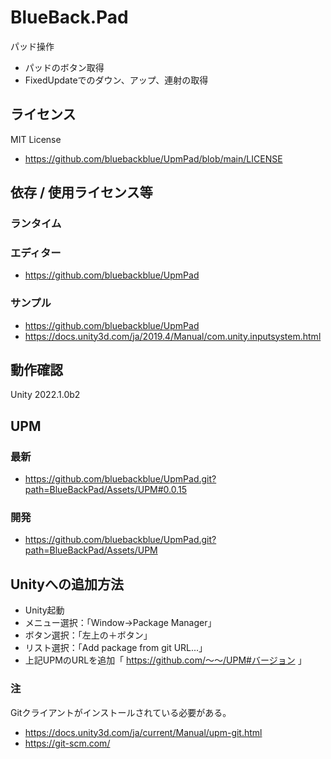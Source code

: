 # BlueBack.Pad
パッド操作
* パッドのボタン取得
* FixedUpdateでのダウン、アップ、連射の取得

## ライセンス
MIT License
* https://github.com/bluebackblue/UpmPad/blob/main/LICENSE

## 依存 / 使用ライセンス等
### ランタイム
### エディター
* https://github.com/bluebackblue/UpmPad
### サンプル
* https://github.com/bluebackblue/UpmPad
* https://docs.unity3d.com/ja/2019.4/Manual/com.unity.inputsystem.html

## 動作確認
Unity 2022.1.0b2

## UPM
### 最新
* https://github.com/bluebackblue/UpmPad.git?path=BlueBackPad/Assets/UPM#0.0.15
### 開発
* https://github.com/bluebackblue/UpmPad.git?path=BlueBackPad/Assets/UPM

## Unityへの追加方法
* Unity起動
* メニュー選択：「Window->Package Manager」
* ボタン選択：「左上の＋ボタン」
* リスト選択：「Add package from git URL...」
* 上記UPMのURLを追加「 https://github.com/～～/UPM#バージョン 」
### 注
Gitクライアントがインストールされている必要がある。
* https://docs.unity3d.com/ja/current/Manual/upm-git.html
* https://git-scm.com/


